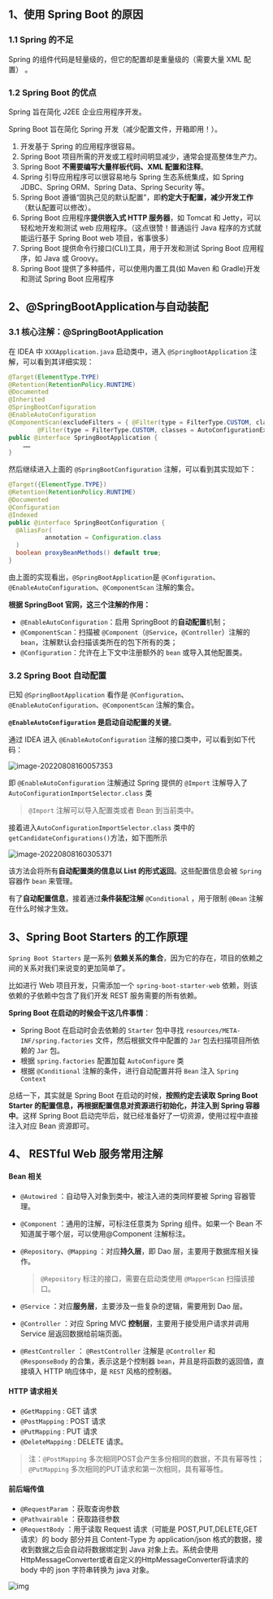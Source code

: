 ## 1、使用 Spring Boot 的原因

### 1.1 Spring 的不足

Spring 的组件代码是轻量级的，但它的配置却是重量级的（需要大量 XML 配置） 。

### 1.2 Spring Boot 的优点

Spring 旨在简化 J2EE 企业应用程序开发。

Spring Boot  旨在简化 Spring 开发（减少配置文件，开箱即用！）。

1. 开发基于 Spring 的应用程序很容易。
2. Spring Boot 项目所需的开发或工程时间明显减少，通常会提高整体生产力。
3. Spring Boot **不需要编写大量样板代码、XML 配置和注释**。
4. Spring 引导应用程序可以很容易地与 Spring 生态系统集成，如 Spring JDBC、Spring ORM、Spring Data、Spring Security 等。
5. Spring Boot 遵循“固执己见的默认配置”，即**约定大于配置，减少开发工作**（默认配置可以修改）。
6. Spring Boot 应用程序**提供嵌入式 HTTP 服务器**，如 Tomcat 和 Jetty，可以轻松地开发和测试 web 应用程序。（这点很赞！普通运行 Java 程序的方式就能运行基于 Spring Boot web 项目，省事很多）
7. Spring Boot 提供命令行接口(CLI)工具，用于开发和测试 Spring Boot 应用程序，如 Java 或 Groovy。
8. Spring Boot 提供了多种插件，可以使用内置工具(如 Maven 和 Gradle)开发和测试 Spring Boot 应用程序

## 2、@SpringBootApplication与自动装配

### 3.1 核心注解：@SpringBootApplication

在 IDEA 中 `XXXApplication.java` 启动类中，进入 `@SpringBootApplication` 注解，可以看到其详细实现：

```java
@Target(ElementType.TYPE)
@Retention(RetentionPolicy.RUNTIME)
@Documented
@Inherited
@SpringBootConfiguration
@EnableAutoConfiguration
@ComponentScan(excludeFilters = { @Filter(type = FilterType.CUSTOM, classes = TypeExcludeFilter.class),
        @Filter(type = FilterType.CUSTOM, classes = AutoConfigurationExcludeFilter.class) })
public @interface SpringBootApplication {
    ……
}
```

然后继续进入上面的 `@SpringBootConfiguration` 注解，可以看到其实现如下：

```java
@Target({ElementType.TYPE})
@Retention(RetentionPolicy.RUNTIME)
@Documented
@Configuration
@Indexed
public @interface SpringBootConfiguration {
  @AliasFor(
          annotation = Configuration.class
  )
  boolean proxyBeanMethods() default true;
}
```

由上面的实现看出，`@SpringBootApplication`是 `@Configuration`、`@EnableAutoConfiguration`、`@ComponentScan` 注解的集合。

**根据 SpringBoot 官网，这三个注解的作用：**

+ `@EnableAutoConfiguration`：启用 SpringBoot 的**自动配置**机制；
+ `@ComponentScan`：扫描被 `@Component`（`@Service`，`@Controller`）注解的 `bean`，注解默认会扫描该类所在的包下所有的类；
+ `@Configuration`：允许在上下文中注册额外的 `bean` 或导入其他配置类。

### 3.2 Spring Boot 自动配置

已知 `@SpringBootApplication` 看作是 `@Configuration`、`@EnableAutoConfiguration`、`@ComponentScan` 注解的集合。

**`@EnableAutoConfiguration` 是启动自动配置的关键**。

通过 IDEA 进入 `@EnableAutoConfiguration` 注解的接口类中，可以看到如下代码：

![image-20220808160057353](https://img.zxdmy.com/2022/202208081718252.png)

即 `@EnableAutoConfiguration` 注解通过 Spring 提供的 `@Import` 注解导入了`AutoConfigurationImportSelector.class` 类

> `@Import` 注解可以导入配置类或者 Bean 到当前类中。

接着进入`AutoConfigurationImportSelector.class` 类中的 `getCandidateConfigurations()`方法，如下图所示

![image-20220808160305371](https://img.zxdmy.com/2022/202208081718979.png)

该方法会将所有**自动配置类的信息以 List 的形式返回**。这些配置信息会被 `Spring` 容器作 `bean` 来管理。

有了**自动配置信息**，接着通过**条件装配注解** `@Conditional` ，用于限制 `@Bean` 注解在什么时候才生效。

##  3、Spring Boot Starters 的工作原理

`Spring Boot Starters` 是一系列 **依赖关系的集合**，因为它的存在，项目的依赖之间的关系对我们来说变的更加简单了。

比如进行 Web 项目开发，只需添加一个 `spring-boot-starter-web` 依赖，则该依赖的子依赖中包含了我们开发 REST 服务需要的所有依赖。

**Spring Boot 在启动的时候会干这几件事情**：

- Spring Boot 在启动时会去依赖的 `Starter` 包中寻找 `resources/META-INF/spring.factories` 文件，然后根据文件中配置的 `Jar` 包去扫描项目所依赖的 `Jar` 包。
- 根据 `spring.factories` 配置加载 `AutoConfigure` 类
- 根据 `@Conditional` 注解的条件，进行自动配置并将 `Bean` 注入 `Spring Context`

总结一下，其实就是 Spring Boot 在启动的时候，**按照约定去读取 Spring Boot Starter 的配置信息，再根据配置信息对资源进行初始化，并注入到 Spring 容器中**。这样 Spring Boot 启动完毕后，就已经准备好了一切资源，使用过程中直接注入对应 Bean 资源即可。

## 4、 RESTful Web 服务常用注解

#### Bean 相关

+ `@Autowired` ：自动导入对象到类中，被注入进的类同样要被 Spring 容器管理。

+ `@Component` ：通用的注解，可标注任意类为 Spring 组件。如果一个 Bean 不知道属于哪个层，可以使用@Component 注解标注。

+ `@Repository`、`@Mapping` ：对应**持久层**，即 Dao 层，主要用于数据库相关操作。

  > `@Repository` 标注的接口，需要在启动类使用 `@MapperScan` 扫描该接口。

+ `@Service` ：对应**服务层**，主要涉及一些复杂的逻辑，需要用到 Dao 层。

+ `@Controller` ：对应 Spring MVC **控制层**，主要用于接受用户请求并调用 Service 层返回数据给前端页面。

+ `@RestController` ： `@RestController` 注解是 `@Controller` 和 `@ResponseBody` 的合集，表示这是个控制器 `bean`，并且是将函数的返回值，直接填入 HTTP 响应体中，是 `REST` 风格的控制器。

#### HTTP 请求相关

+ `@GetMapping` : GET 请求
+ `@PostMapping` : POST 请求
+ `@PutMapping` : PUT 请求
+ `@DeleteMapping` : DELETE 请求。

> 注：`@PostMapping` 多次相同POST会产生多份相同的数据，不具有幂等性；`@PutMapping` 多次相同的PUT请求和第一次相同，具有幂等性。

#### 前后端传值

+ `@RequestParam` ：获取查询参数
+ `@Pathvairable` ：获取路径参数
+ `@RequestBody` ：用于读取 Request 请求（可能是 POST,PUT,DELETE,GET 请求）的 body 部分并且 Content-Type 为 application/json 格式的数据，接收到数据之后会自动将数据绑定到 Java 对象上去。系统会使用HttpMessageConverter或者自定义的HttpMessageConverter将请求的 body 中的 json 字符串转换为 java 对象。

![img](https://img.zxdmy.com/2022/202208081718707.jpg)